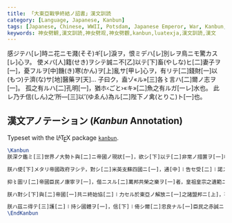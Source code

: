 ```yaml
---
title: 「大東亞戰爭終結ノ詔書」漢文訓読
category: [Language, Japanese, Kanbun]
tags: [Japanese, Chinese, WWII, Potsdam, Japanese Emperor, War, Kanbun, kanbun, luatexja, Typography, Lua, Kanbun Annotation]
keywords: 神女劈観,漢文訓読,神女劈观,神女劈觀,kanbun,luatexja,漢文訓読,漢文
---
```


<!-- <div class="center">
<div class="kanbun scrollable-vertical-text" alt="大東亞戰爭終結ノ詔書">
md /files/test.svg
</div>
</div> -->

<div class="center">
<div class="kanbun scrollable-vertical-text akigumi" alt="大東亞戰爭終結ノ詔書" id="大東亞戰爭終結ノ詔書">
<p>感ジテハ[レ]時ニ花ニモ濺(そそ)ギ[レ]淚ヲ，恨ミデハ[レ]別レヲ鳥ニモ驚カス[レ]心ヲ。
使メバ[人]籍(せき)ヲシテ誠ニ不[乙]以テ[下]畜(やしな)ヒ[二]妻子ヲ[一]，憂フルヲ[中]饑(き)寒(かん)ヲ[上]亂サ[甲レ]心ヲ，有リテ[二]錢財[一]以(もつ)テ濟(な)サ[地]醫藥ヲ[天]…
子曰ク，盍ゾ«ル»[三]各〻言ハ[二]爾ノ志ヲ[一]。
孤之有ルハ[二]孔明[一]，猶ホ‹ごと›«キ»[二]魚之有ルガ[一レ]水也。
此レ乃チ信(しん)之‘所―[三]以’(ゆゑん)為ル[二]陛下ノ禽(とりこ)ト[一]也。</p>
</div>
</div>

<link rel="stylesheet" href="/css/kanbun.css">
<!-- <link rel="stylesheet" href="https://cdn.jsdelivr.net/gh/edward-martyr/nyoeghau.com-assets@latest/css/kanbun.css"> -->
<script src="https://cdn.jsdelivr.net/gh/edward-martyr/nyoeghau.com-assets@latest/js/kanbun.js"></script>
<script>convertKanbunDiv(document.getElementById("大東亞戰爭終結ノ詔書"));</script>

<!-- more -->

## 漢文アノテーション (*Kanbun* Annotation)

Typeset with the L<span style="text-transform:uppercase; font-size:0.75em; vertical-align:0.25em; margin-left:-0.36em; margin-right:-0.15em; line-height:1ex;">a</span>T<span style="text-transform:uppercase; vertical-align:-0.5ex; margin-left:-0.1667em; margin-right:-0.125em; line-height:1ex;">e</span>X package [`kanbun`](/kanbun-latex).

```latex
\Kanbun
朕深ク鑑ミ[三]世界ノ大勢ト與[二]ニ帝國ノ現狀[一]，欲シ[下]以テ[二]非常ノ措置ヲ[一]收[中]㆐拾セムト時局ヲ[上]，茲ニ告ク[下]爾[二]忠良ナル[一]臣民ニ[上]。

朕ハ使[下]メタリ帝國政府ヲシテ，對シ[二]米英支蘇四國ニ[一]，通[中]㆐告セ受[二]㆐諾スル其ノ共同宣言ヲ[一]旨[上]。

抑〻圖リ[二]帝國臣民ノ康寧ヲ[一]，偕ニスル[二]萬邦共榮之樂ヲ[一]者，皇祖皇宗之遺範ニシテ，而朕之所[二]拳拳不ル[一レ]措カ也。曩ニ所[三]㆐以宣[二]㆐戰セル米英二國ニ[一]，亦實ニ出テ[四]於庶[三]㆐幾スルニ帝國ノ自存ト與ヲ[二]東亞ノ安定[一]。如キ[三]排シ[二]他國ノ主權ヲ[一]、侵スカ[二]領土ヲ[一]者，固ヨリ非ス[三]朕カ志ニ[一]。然ルニ交戰已ニ閱シ[二]四歲ヲ[一]，雖(拘)ラス[三]朕カ陸海將兵之勇戰、朕カ百僚有司之勵精、朕一億衆庶之奉公，各〻盡セルニ[二]最善ヲ[一]，戰局未[二]必スシモ好轉セ[一]，世界ノ大勢亦不[レ]利アラ[二]於我ニ[一]。加之敵ハ新ニ使[二]㆐用シテ殘虐ナル爆彈ヲ[一]，頻ニ殺[二]㆐傷シ無辜ヲ[一]，慘害ノ所[レ]及フ，真ニ至ル[レ]不ルニ[レ]可カラ[レ]測ル。而モ尚繼續セムカ[二]交戰ヲ[一]，終ニ不[下]招[二]㆐來スル我カ民族之滅亡ヲ[一]而已ナラ[上]，延テ可シ[三]破[二]㆐卻ス人類ノ文明ヲモ[一]。如クムハ[レ]斯ノ，朕何ヲ以テカ保シ[二]億兆ノ赤子ヲ[一]，謝セムヤ[二]皇祖皇宗之神靈ニ[一]。是レ朕カ所[四]㆐以至レル[レ]使ムルニ[三]帝國政府ヲシテ應セ[二]共同宣言ニ[一]也。

朕ハ對シ[下]與[二]帝國[一]共ニ終始協[二]㆐力セル於東亞ノ解放ニ[一]之諸盟邦ニ[上]，不[レ]得[レ]不ル[レ]表セ[二]遺憾之意ヲ[一]。致セハ[レ]想ヲ[中]帝國臣民ニシテ，死シ[二]於戰陣ニ[一]、殉シ[二]於職域ニ[一]、斃レタル[二]於非命ニ[一]者，及其ノ遺族ニ[上]，五內為ニ裂ク。且至リテハ[下]於負ヒ[二]戰傷ヲ[一]、蒙リ[二]災禍ヲ[一]、失ヒタル[二]家業ヲ[一]者之厚生ニ[上]，朕之所[二]深ク軫念スル[一]也。惟フニ今後帝國ノ可[二]㆐能キ受ク[一]之苦難ハ，固ヨリ非ズ[二]尋常ニ[一]。爾臣民之衷情モ，朕善ク知ル[レ]之ヲ。然レトモ朕ハ時運ノ所[レ]趨ク，堪ヘ[レ]難キヲ[レ]堪ヘ、忍ヒ[レ]難キヲ[レ]忍ヒ，欲ス[下]以テ為ニ[二]萬世ノ[一]開カムト[中]太平ヲ[上]。

朕ハ茲ニ得テ[三]護[二]㆐持シ國體ヲ[一]，信[下]㆐倚シ爾[二]忠良ナル[一]臣民之赤誠ニ[上]，常ニ與[二]爾臣民[一]共ニ在リ。若シ夫レ情之所[レ]激スル、濫ニ滋クシ[二]事端ヲ[一]，或ハ如キハ[下]為ニ[三]同胞排擠、互ニ亂リ[二]時局ヲ[一]，誤リ[二]大道ヲ[一]，失フカ[中]信義ヲ於世界ニ[上]，朕最モ戒ム[レ]之ヲ。宜シク舉國一家，子孫相傳ヘ，確ク信[二]神州ノ不滅ヲ[一]，念[二]任重クシテ而道遠キヲ[一]，傾ケ[二]總力ヲ於將來之建設ニ[一]，篤クシ[二]道義ヲ[一]，鞏クシ[二]志操ヲ[一]，誓テ發[二]㆐揚シ國體ノ精華ヲ[一]，可シ[レ]期ス[レ]不ラムルコトヲ[レ]後レ[二]於世界之進運ニ[一]。爾臣民，其レ克ク體セヨ[二]朕カ意[一]。
\EndKanbun
```
